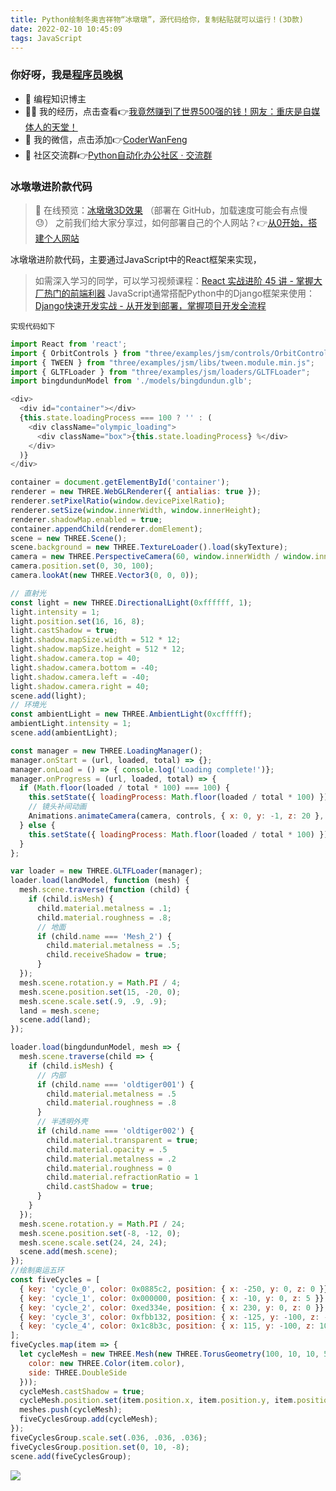 ```yaml
---
title: Python绘制冬奥吉祥物“冰墩墩”，源代码给你，复制粘贴就可以运行！(3D款)
date: 2022-02-10 10:45:09
tags: JavaScript
---
```


### 你好呀，我是[程序员晚枫](https://www.bilibili.com/video/BV1sd4y1c7T9)
- 🐧 编程知识博主
- 👨‍💻 我的经历，点击查看👉[我竟然赚到了世界500强的钱！网友：重庆是自媒体人的天堂！](https://mp.weixin.qq.com/s/rCQqKng7Rkufqq5Xk5ygjw)
- 💬 我的微信，点击添加👉[CoderWanFeng](https://mp.weixin.qq.com/s/dAm2B09i2ZaqCwhwP-AEdQ)
- 💪 社区交流群👉[Python自动化办公社区 · 交流群](/wechat-group)

### 冰墩墩进阶款代码

> 👀 在线预览：[冰墩墩3D效果](https://dragonir.github.io/3d/#/olympic) （部署在 GitHub，加载速度可能会有点慢 😓）
>之前我们给大家分享过，如何部署自己的个人网站？👉[从0开始，搭建个人网站](https://mp.weixin.qq.com/mp/appmsgalbum?__biz=Mzg3MDU3OTgxMg==&action=getalbum&album_id=2157699521936457730&scene=173&from_msgid=2247490481&from_itemidx=1&count=3&nolastread=1#wechat_redirect)

冰墩墩进阶款代码，主要通过JavaScript中的React框架来实现，
> 如需深入学习的同学，可以学习视频课程：[React 实战进阶 45 讲 - 掌握大厂热门的前端利器](http://gk.link/a/118LK)
> JavaScript通常搭配Python中的Django框架来使用：[Django快速开发实战 - 从开发到部署，掌握项目开发全流程](http://gk.link/a/10Wl1)

`实现代码如下`

```javascript
import React from 'react';
import { OrbitControls } from "three/examples/jsm/controls/OrbitControls";
import { TWEEN } from "three/examples/jsm/libs/tween.module.min.js";
import { GLTFLoader } from "three/examples/jsm/loaders/GLTFLoader";
import bingdundunModel from './models/bingdundun.glb';

<div>
  <div id="container"></div>
  {this.state.loadingProcess === 100 ? '' : (
    <div className="olympic_loading">
      <div className="box">{this.state.loadingProcess} %</div>
    </div>
  )}
</div>

container = document.getElementById('container');
renderer = new THREE.WebGLRenderer({ antialias: true });
renderer.setPixelRatio(window.devicePixelRatio);
renderer.setSize(window.innerWidth, window.innerHeight);
renderer.shadowMap.enabled = true;
container.appendChild(renderer.domElement);
scene = new THREE.Scene();
scene.background = new THREE.TextureLoader().load(skyTexture);
camera = new THREE.PerspectiveCamera(60, window.innerWidth / window.innerHeight, 0.1, 1000);
camera.position.set(0, 30, 100);
camera.lookAt(new THREE.Vector3(0, 0, 0));

// 直射光
const light = new THREE.DirectionalLight(0xffffff, 1);
light.intensity = 1;
light.position.set(16, 16, 8);
light.castShadow = true;
light.shadow.mapSize.width = 512 * 12;
light.shadow.mapSize.height = 512 * 12;
light.shadow.camera.top = 40;
light.shadow.camera.bottom = -40;
light.shadow.camera.left = -40;
light.shadow.camera.right = 40;
scene.add(light);
// 环境光
const ambientLight = new THREE.AmbientLight(0xcfffff);
ambientLight.intensity = 1;
scene.add(ambientLight);

const manager = new THREE.LoadingManager();
manager.onStart = (url, loaded, total) => {};
manager.onLoad = () => { console.log('Loading complete!')};
manager.onProgress = (url, loaded, total) => {
  if (Math.floor(loaded / total * 100) === 100) {
    this.setState({ loadingProcess: Math.floor(loaded / total * 100) });
    // 镜头补间动画
    Animations.animateCamera(camera, controls, { x: 0, y: -1, z: 20 }, { x: 0, y: 0, z: 0 }, 3600, () => {});
  } else {
    this.setState({ loadingProcess: Math.floor(loaded / total * 100) });
  }
};

var loader = new THREE.GLTFLoader(manager);
loader.load(landModel, function (mesh) {
  mesh.scene.traverse(function (child) {
    if (child.isMesh) {
      child.material.metalness = .1;
      child.material.roughness = .8;
      // 地面
      if (child.name === 'Mesh_2') {
        child.material.metalness = .5;
        child.receiveShadow = true;
      }
  });
  mesh.scene.rotation.y = Math.PI / 4;
  mesh.scene.position.set(15, -20, 0);
  mesh.scene.scale.set(.9, .9, .9);
  land = mesh.scene;
  scene.add(land);
});

loader.load(bingdundunModel, mesh => {
  mesh.scene.traverse(child => {
    if (child.isMesh) {
      // 内部
      if (child.name === 'oldtiger001') {
        child.material.metalness = .5
        child.material.roughness = .8
      }
      // 半透明外壳
      if (child.name === 'oldtiger002') {
        child.material.transparent = true;
        child.material.opacity = .5
        child.material.metalness = .2
        child.material.roughness = 0
        child.material.refractionRatio = 1
        child.castShadow = true;
      }
    }
  });
  mesh.scene.rotation.y = Math.PI / 24;
  mesh.scene.position.set(-8, -12, 0);
  mesh.scene.scale.set(24, 24, 24);
  scene.add(mesh.scene);
});
//绘制奥运五环
const fiveCycles = [
  { key: 'cycle_0', color: 0x0885c2, position: { x: -250, y: 0, z: 0 }},
  { key: 'cycle_1', color: 0x000000, position: { x: -10, y: 0, z: 5 }},
  { key: 'cycle_2', color: 0xed334e, position: { x: 230, y: 0, z: 0 }},
  { key: 'cycle_3', color: 0xfbb132, position: { x: -125, y: -100, z: -5 }},
  { key: 'cycle_4', color: 0x1c8b3c, position: { x: 115, y: -100, z: 10 }}
];
fiveCycles.map(item => {
  let cycleMesh = new THREE.Mesh(new THREE.TorusGeometry(100, 10, 10, 50), new THREE.MeshLambertMaterial({
    color: new THREE.Color(item.color),
    side: THREE.DoubleSide
  }));
  cycleMesh.castShadow = true;
  cycleMesh.position.set(item.position.x, item.position.y, item.position.z);
  meshes.push(cycleMesh);
  fiveCyclesGroup.add(cycleMesh);
});
fiveCyclesGroup.scale.set(.036, .036, .036);
fiveCyclesGroup.position.set(0, 10, -8);
scene.add(fiveCyclesGroup);
```

![](/images/拉勾/10大模板.jpg)